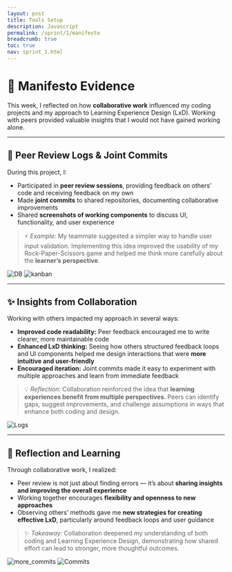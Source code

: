 ```yaml
---
layout: post
title: Tools Setup
description: Javascript
permalink: /sprint/1/manifesto
breadcrumb: true
toc: true
nav: sprint_1.html
---
```

# 📜 Manifesto Evidence

This week, I reflected on how **collaborative work** influenced my coding projects and my approach to Learning Experience Design (LxD). Working with peers provided valuable insights that I would not have gained working alone.

---

## 📝 Peer Review Logs & Joint Commits

During this project, I:

- Participated in **peer review sessions**, providing feedback on others’ code and receiving feedback on my own  
- Made **joint commits** to shared repositories, documenting collaborative improvements  
- Shared **screenshots of working components** to discuss UI, functionality, and user experience  

> ⚡ *Example:* My teammate suggested a simpler way to handle user input validation. Implementing this idea improved the usability of my Rock-Paper-Scissors game and helped me think more carefully about the **learner’s perspective**.

<img src="{{ site.baseurl }}/images/DB.jpg" alt="DB">

<img src="{{ site.baseurl }}/images/kanban.jpg" alt="kanban">

---

## ✨ Insights from Collaboration

Working with others impacted my approach in several ways:

- **Improved code readability:** Peer feedback encouraged me to write clearer, more maintainable code  
- **Enhanced LxD thinking:** Seeing how others structured feedback loops and UI components helped me design interactions that were **more intuitive and user-friendly**  
- **Encouraged iteration:** Joint commits made it easy to experiment with multiple approaches and learn from immediate feedback  

> 💡 *Reflection:* Collaboration reinforced the idea that **learning experiences benefit from multiple perspectives**. Peers can identify gaps, suggest improvements, and challenge assumptions in ways that enhance both coding and design.

<img src="{{ site.baseurl }}/images/Logs.jpg" alt="Logs">

---

## 🤔 Reflection and Learning

Through collaborative work, I realized:

- Peer review is not just about finding errors — it’s about **sharing insights and improving the overall experience**  
- Working together encourages **flexibility and openness to new approaches**  
- Observing others’ methods gave me **new strategies for creating effective LxD**, particularly around feedback loops and user guidance  

> ✨ *Takeaway:* Collaboration deepened my understanding of both coding and Learning Experience Design, demonstrating how shared effort can lead to stronger, more thoughtful outcomes.

<img src="{{ site.baseurl }}/images/more_commits.jpg" alt="more_commits">

<img src="{{ site.baseurl }}/images/Commits.jpg" alt="Commits">
